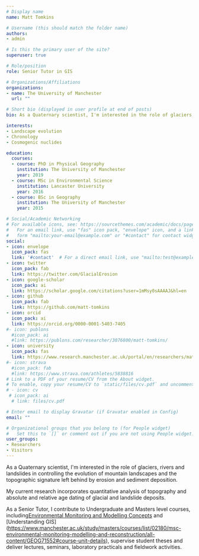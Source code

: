 ```yaml
---
# Display name
name: Matt Tomkins

# Username (this should match the folder name)
authors:
- admin

# Is this the primary user of the site?
superuser: true

# Role/position
role: Senior Tutor in GIS

# Organizations/Affiliations
organizations:
- name: The University of Manchester
  url: ""

# Short bio (displayed in user profile at end of posts)
bio: As a Quaternary scientist, I'm interested in the role of glaciers, rivers and landslides in controlling the evolution of mountain landscapes and the topographic signature left behind by erosion and sediment deposition. My current research incorporates quantitative analysis of topography and absolute and relative age dating of glacial and landslide deposits. 

interests:
- Landscape evolution 
- Chronology
- Cosmogenic nuclides

education:
  courses:
  - course: PhD in Physical Geography
    institution: The University of Manchester
    year: 2019
  - course: MSc in Environmental Science
    institution: Lancaster University
    year: 2016
  - course: BSc in Geography
    institution: The University of Manchester
    year: 2015

# Social/Academic Networking
# For available icons, see: https://sourcethemes.com/academic/docs/page-builder/#icons
#   For an email link, use "fas" icon pack, "envelope" icon, and a link in the
#   form "mailto:your-email@example.com" or "#contact" for contact widget.
social:
- icon: envelope
  icon_pack: fas
  link: '#contact'  # For a direct email link, use "mailto:test@example.org".
- icon: twitter
  icon_pack: fab
  link: https://twitter.com/GlacialErosion
- icon: google-scholar
  icon_pack: ai
  link: https://scholar.google.com/citations?user=1mMsy0sAAAAJ&hl=en
- icon: github
  icon_pack: fab
  link: https://github.com/matt-tomkins
- icon: orcid
  icon_pack: ai
  link: https://orcid.org/0000-0001-5403-7405
#- icon: publons
  #icon_pack: ai
  #link: https://publons.com/researcher/3076800/matt-tomkins/
- icon: university
  icon_pack: fas
  link: https://www.research.manchester.ac.uk/portal/en/researchers/matt-tomkins(c8615701-331f-428d-aeb4-b306b062fe03).html
#- icon: strava
  #icon_pack: fab
  #link: https://www.strava.com/athletes/5838816
# Link to a PDF of your resume/CV from the About widget.
# To enable, copy your resume/CV to `static/files/cv.pdf` and uncomment the lines below.
# - icon: cv
 # icon_pack: ai
  # link: files/cv.pdf

# Enter email to display Gravatar (if Gravatar enabled in Config)
email: ""

# Organizational groups that you belong to (for People widget)
#   Set this to `[]` or comment out if you are not using People widget.
user_groups:
- Researchers
- Visitors
---
```


As a Quaternary scientist, I'm interested in the role of glaciers, rivers and landslides in controlling the evolution of mountain landscapes and the topographic signature left behind by erosion and sediment deposition. 

My current research incorporates quantitative analysis of topography and absolute and relative age dating of glacial and landslide deposits. 

As a Senior Tutor, I contribute to Undergraduate and Masters level courses, including[Environmental Monitoring and Modelling Concepts](https://matt-tomkins.github.io/GEOG-70581/) and [Understanding GIS] (https://www.manchester.ac.uk/study/masters/courses/list/02180/msc-environmental-monitoring-modelling-and-reconstruction/all-content/GEOG71552#course-unit-details), supervise student theses and deliver lectures, seminars, laboratory practicals and fieldwork activities.    
